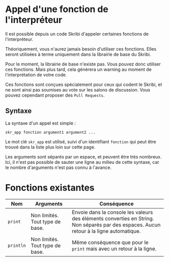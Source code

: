 
# Appel d'une fonction de l'interpréteur

Il est possible depuis un code Skribi d'appeler certaines fonctions de l'interpréteur.

<div class="warning">

Théoriquement, vous n'aurez jamais besoin d'utiliser ces fonctions. Elles seront utilisées à terme uniquement dans la librairie de base du Skribi.

Pour le moment, la librairie de base n'existe pas. Vous pouvez donc utiliser ces fonctions. Mais plus tard, cela génèrera un warning au moment de l'interprétation de votre code.

</div>

Ces fonctions sont conçues spécialement pour ceux qui codent le Skribi, et ne sont ainsi pas soumises au vote sur les salons de discussion. Vous pouvez cependant proposer des `Pull Requests`.

## Syntaxe

La syntaxe d'un appel est simple :

```skribi
skr_app fonction argument1 argument2 ...
```

Le mot clé `skr_app` est utilisé, suivi d'un identifiant `fonction` qui peut être trouvé dans la liste plus loin sur cette page.

Les arguments sont séparés par un espace, et peuvent être très nombreux. Ici, il n'est pas possible de sauter une ligne au milieu de cette syntaxe, car le nombre d'arguments n'est pas connu à l'avance.

# Fonctions existantes

| Nom | Arguments | Conséquence |
| ---- | ---- | ---- |
| `print` | Non limités. Tout type de base.  | Envoie dans la console les valeurs des éléments converties en String. Non séparés par des espaces. Aucun retour à la ligne automatique. |
| `println` | Non limités. Tout type de base. | Même conséquence que pour le `print` mais avec un retour à la ligne. |

